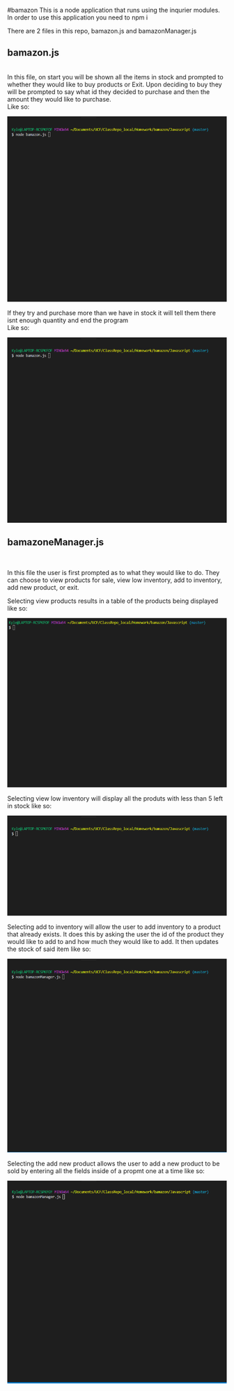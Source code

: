 #bamazon
This is a node application that runs using the inqurier modules. In order to use this application you need to npm i

There are 2 files in this repo, bamazon.js and bamazonManager.js

<h2>bamazon.js</h2><br>
In this file, on start you will be shown all the items in stock and prompted to whether they would like to buy products or Exit.
Upon deciding to buy they will be prompted to say what id they decided to purchase and then the amount they would like to purchase.<br>
Like so:<br>

![buy](/Gifs/CustomerBuy.gif)<br>

If they try and purchase more than we have in stock it will tell them there isnt enough quantity and end the program<br>
Like so:<br>

![not-enough](/Gifs/notEnough.gif)<br>

<h2>bamazoneManager.js</h2><br>

In this file the user is first prompted as to what they would like to do. They can choose to view products for sale, view low inventory,
add to inventory, add new product, or exit.<br>

Selecting view products results in a table of the products being displayed like so:<br>

![view-products](/Gifs/ManagerView.gif)<br>

Selecting view low inventory will display all the produts with less than 5 left in stock like so:<br>

![low-inventory](/Gifs/ManagerLowInventory.gif)<br>

Selecting add to inventory will allow the user to add inventory to a product that already exists. It does this by asking the user the id
of the product they would like to add to and how much they would like to add. It then updates the stock of said item like so:<br>

![add-inventory](/Gifs/ManagerAddInventory.gif)<br>

Selecting the add new product allows the user to add a new product to be sold by entering all the fields inside of a propmt one at a time like so: <br>

![add-product](/Gifs/ManagerAddProduct.gif)